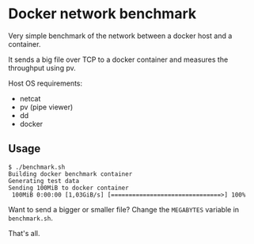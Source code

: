# Docker network benchmark

Very simple benchmark of the network between a docker host and a container.

It sends a big file over TCP to a docker container and measures the throughput
using pv.

Host OS requirements:

* netcat
* pv (pipe viewer)
* dd
* docker

## Usage

```
$ ./benchmark.sh
Building docker benchmark container
Generating test data
Sending 100MiB to docker container
 100MiB 0:00:00 [1,03GiB/s] [===============================>] 100%
```

Want to send a bigger or smaller file? Change the `MEGABYTES` variable in
`benchmark.sh`.

That's all.
